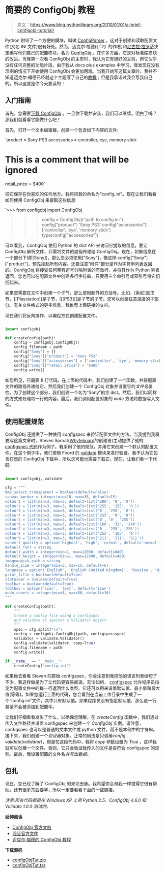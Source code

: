 # 简要的 ConfigObj 教程

> 原文：<https://www.blog.pythonlibrary.org/2010/01/01/a-brief-configobj-tutorial/>

Python 附带了一个方便的模块，叫做 [ConfigParser](http://docs.python.org/library/configparser.html) 。这对于创建和读取配置文件(又名 INI 文件)很有好处。然而，迈克尔·福德(《T2》的作者)和[尼古拉·拉罗萨](http://www.teknico.net/)决定编写他们自己的配置模块，名为 [ConfigObj](http://www.voidspace.org.uk/python/configobj.html) 。在许多方面，它是对标准库模块的改进。当我第一次看 ConfigObj 的主页时，我认为它有很好的文档，但它似乎没有任何完整的功能片段。由于我从 docs plus examples 中学习，我发现在没有示例的情况下开始使用 ConfigObj 会更加困难。当我开始写这篇文章时，我并不知道迈克尔·福德已经就这个主题写了自己的[教程](http://www.voidspace.org.uk/python/articles/configobj.shtml)；但是我承诺过我会写我自己的，所以这就是你今天要读的！

## 入门指南

首先，您需要[下载 ConfigObj](http://www.voidspace.org.uk/python/modules.shtml#configobj) 。一旦你下载并安装，我们可以继续。明白了吗？那我们就看看它能做什么吧！

首先，打开一个文本编辑器，创建一个包含如下内容的文件:

 `product = Sony PS3
accessories = controller, eye, memory stick
# This is a comment that will be ignored
retail_price = $400` 

把它保存在你喜欢的任何地方。我将把我的命名为“config.ini”。现在让我们看看如何使用 ConfigObj 来提取这些信息:

 `>>> from configobj import ConfigObj
>>> config = ConfigObj(r"path to config.ini")
>>> config["product"]
'Sony PS3'
>>> config["accessories"]
['controller', 'eye', 'memory stick']
>>> type(config["accessories"])` 

可以看到，ConfigObj 使用 Python 的 dict API 来访问它提取的信息。要让 ConfigObj 解析文件，只需将文件的路径传递给 ConfigObj。现在，如果信息在一个部分下(即[Sony])，那么您必须使用["Sony"]，像这样:config["Sony"]["product"]，预先挂起所有内容。还要注意“附件”部分是作为字符串列表返回的。ConfigObj 将接受任何带有逗号分隔列表的有效行，并将其作为 Python 列表返回。您也可以在配置文件中创建多行字符串，只要用三个单引号或双引号将它们括起来。

如果您需要在文件中创建一个子节，那么使用额外的方括号。比如，[索尼]是顶节，[[Playstation]]是子节，[[[PS3]]]是子节的子节。您可以创建任意深度的子部分。有关文件格式的更多信息，我推荐上面链接的文档。

现在我们将反向操作，以编程方式创建配置文件。

```py

import configobj

def createConfig(path):
    config = configobj.ConfigObj()
    config.filename = path
    config["Sony"] = {}
    config["Sony"]["product"] = "Sony PS3"
    config["Sony"]["accessories"] = ['controller', 'eye', 'memory stick']
    config["Sony"]["retail price"] = "$400"
    config.write()

```

如您所见，只需要 8 行代码。在上面的代码中，我们创建了一个函数，并将配置文件的路径传递给它。然后我们创建一个 ConfigObj 对象并设置它的*文件名*属性。为了创建这个部分，我们创建一个名为“Sony”的空 dict。然后，我们以同样的方式预处理每一行的内容。最后，我们调用配置对象的 *write* 方法将数据写入文件。

## 使用配置规范

ConfigObj 还提供了一种使用 *configspec* 来验证配置文件的方法。当我提到我将要写这篇文章时，Steven Sproat([Whyteboard](https://launchpad.net/whyteboard)的创建者)主动提供了他的 [configspec 代码](http://bazaar.launchpad.net/~sproaty/whyteboard/development/annotate/head%3A/utility.py)作为例子。我采用了他的规范，并用它来创建一个默认的配置文件。在这个例子中，我们使用 Foord 的 [validate](http://www.voidspace.org.uk/python/validate.html) 模块来进行验证。我不认为它包含在您的 ConfigObj 下载中，所以您可能也需要下载它。现在，让我们看一下代码:

```py

import configobj, validate

cfg = """
bmp_select_transparent = boolean(default=False)
canvas_border = integer(min=10, max=35, default=15)
colour1 = list(min=3, max=3, default=list('280', '0', '0'))
colour2 = list(min=3, max=3, default=list('255', '255', '0'))
colour3 = list(min=3, max=3, default=list('0', '255', '0'))
colour4 = list(min=3, max=3, default=list('255', '0', '0'))
colour5 = list(min=3, max=3, default=list('0', '0', '255'))
colour6 = list(min=3, max=3, default=list('160', '32', '240'))
colour7 = list(min=3, max=3, default=list('0', '255', '255'))
colour8 = list(min=3, max=3, default=list('255', '165', '0'))
colour9 = list(min=3, max=3, default=list('211', '211', '211'))
convert_quality = option('highest', 'high', 'normal', default='normal')
default_font = string
default_width = integer(min=1, max=12000, default=640)
default_height = integer(min=1, max=12000, default=480)
imagemagick_path = string
handle_size = integer(min=3, max=15, default=6)
language = option('English', 'English (United Kingdom)', 'Russian', 'Hindi', default='English')
print_title = boolean(default=True)
statusbar = boolean(default=True)
toolbar = boolean(default=True)
toolbox = option('icon', 'text', default='icon')
undo_sheets = integer(min=5, max=50, default=10)
"""

def createConfig(path):
    """
    Create a config file using a configspec
    and validate it against a Validator object
    """
    spec = cfg.split("\n")
    config = configobj.ConfigObj(path, configspec=spec)
    validator = validate.Validator()
    config.validate(validator, copy=True)
    config.filename = path
    config.write()

if __name__ == "__main__":
    createConfig("config.ini")

```

如果你去看看 Steven 的原始 configspec，你会注意到我把他的语言列表缩短了不少。我这样做是为了让代码更容易阅读。无论如何， [configspec](http://www.voidspace.org.uk/python/configobj.html#configspec) 允许程序员指定为配置文件中的每一行返回什么类型。它还可以用来设置默认值、最小值和最大值(等等)。如果您运行上面的代码，您会看到在当前工作目录中生成了一个“config.ini”文件，其中只有默认值。如果程序员没有指定默认值，那么这一行甚至不会被添加到配置中。

让我们仔细看看发生了什么，以确保您理解。在 *createConfig* 函数中，我们通过传入文件路径并设置 configspec 来创建一个 *ConfigObj* 实例。请注意，configspec 也可以是普通的文本文件或 python 文件，而不是本例中的字符串。接下来，我们创建一个*验证器*对象。正常的用法是只调用*config . validate(validator)*，但是在这段代码中，我将 *copy* 参数设置为 *True* ，这样我就可以创建一个文件。否则，它只会验证我传入的文件是否符合 configspec 的规则。最后，我设置配置的文件名*并写出数据。*

## 包扎

现在，您已经了解了 ConfigObj 的来龙去脉。我希望你会和我一样觉得它很有帮助。还有很多东西要学，所以一定要看看下面的一些链接。

*注意:所有代码都是在 Windows XP 上用 Python 2.5、ConfigObj 4.6.0 和 Validate 1.0.0 测试的。*

**延伸阅读**

*   [ConfigObj 官方文档](http://www.voidspace.org.uk/python/configobj.html)
*   [验证官方文件](http://www.voidspace.org.uk/python/validate.html)
*   [迈克尔·福德的 ConfigObj 教程](http://www.voidspace.org.uk/python/articles/configobj.shtml)

**下载源码**

*   [configObjTut.zip](https://www.blog.pythonlibrary.org/wp-content/uploads/2010/01/configObjTut.zip)
*   [configObjTut.tar](https://www.blog.pythonlibrary.org/wp-content/uploads/2010/01/configObjTut.tar)